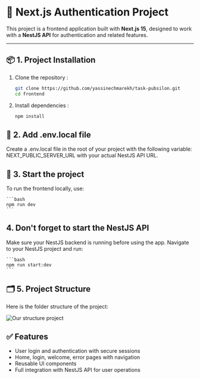 # 🚀 Next.js Authentication Project

This project is a frontend application built with **Next.js 15**, designed to work with a **NestJS API** for authentication and related features.

---

## 📦 1. Project Installation

1. Clone the repository :

   ```bash
   git clone https://github.com/yassinechmarekh/task-pubsilon.git
   cd frontend
   ```

2. Install dependencies :

    ```bash
    npm install
    ```

## 🔐 2. Add .env.local file

Create a .env.local file in the root of your project with the following variable: NEXT_PUBLIC_SERVER_URL with your actual NestJS API URL.

## 🚀 3. Start the project
To run the frontend locally, use:

    ```bash
    npm run dev
    ```

## 4. Don't forget to start the NestJS API
Make sure your NestJS backend is running before using the app. Navigate to your NestJS project and run:

    ```bash
    npm run start:dev
    ```

## 🗂️ 5. Project Structure
Here is the folder structure of the project:

![Our structure project](/public/images/readme.png)

## ✅ Features

+ User login and authentication with secure sessions
+ Home, login, welcome, error pages with navigation
+ Reusable UI components
+ Full integration with NestJS API for user operations